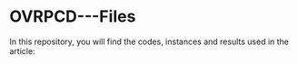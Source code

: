 # OVRPCD---Files
In this repository, you will find the codes, instances and results used in the article:
